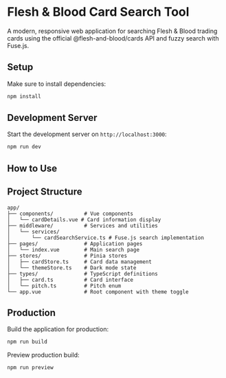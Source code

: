 # Flesh & Blood Card Search Tool

A modern, responsive web application for searching Flesh & Blood trading cards using the official @flesh-and-blood/cards API and fuzzy search with Fuse.js.

## Setup

Make sure to install dependencies:

```bash
npm install
```

## Development Server

Start the development server on `http://localhost:3000`:

```bash
npm run dev
```

## How to Use


## Project Structure

```
app/
├── components/          # Vue components
│   └── cardDetails.vue # Card information display
├── middleware/          # Services and utilities
│   └── services/
│       └── cardSearchService.ts # Fuse.js search implementation
├── pages/               # Application pages
│   └── index.vue        # Main search page
├── stores/              # Pinia stores
│   ├── cardStore.ts     # Card data management
│   └── themeStore.ts    # Dark mode state
├── types/               # TypeScript definitions
│   ├── card.ts          # Card interface
│   └── pitch.ts         # Pitch enum
└── app.vue              # Root component with theme toggle
```

## Production

Build the application for production:

```bash
npm run build
```

Preview production build:

```bash
npm run preview
```
